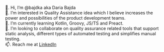 👋. Hi, I’m @bajdka aka Daria Bajda\
👀. I’m interested in Quality Assistance idea which I believe increases the power and possibilities of the product development teams.\
🌱. I’m currently learning Kotlin, Groovy, JS/TS and Preact.\
💞️. I’m looking to collaborate on quality assurance related tools that support static analysis, different types of automated testing and simplifies manual testing.\
📫. Reach me at [LinkedIn](https://pl.linkedin.com/in/dariabajda)

<!---
bajdka/bajdka is a ✨ special ✨ repository because its `README.md` (this file) appears on your GitHub profile.
You can click the Preview link to take a look at your changes.
--->
